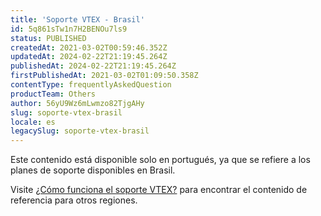 ```yaml
---
title: 'Soporte VTEX - Brasil'
id: 5q861sTw1n7H2BENOu7ls9
status: PUBLISHED
createdAt: 2021-03-02T00:59:46.352Z
updatedAt: 2024-02-22T21:19:45.264Z
publishedAt: 2024-02-22T21:19:45.264Z
firstPublishedAt: 2021-03-02T01:09:50.358Z
contentType: frequentlyAskedQuestion
productTeam: Others
author: 56yU9Wz6mLwmzo82TjgAHy
slug: soporte-vtex-brasil
locale: es
legacySlug: soporte-vtex-brasil
---
```


Este contenido está disponible solo en portugués, ya que se refiere a los planes de soporte disponibles en Brasil.

Visite [¿Cómo funciona el soporte VTEX?](https://help.vtex.com/es/faq/como-funciona-el-soporte-de-vtex--3kACEfni4m8Yxa1vnf2ebe#support-plans) para encontrar el contenido de referencia para otros regiones.
